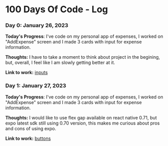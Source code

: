 # 100 Days Of Code - Log

### Day 0: January 26, 2023

**Today's Progress**: I've code on my personal app of expenses, I worked on "AddExpense" screen and I made 3 cards with input for expense information.

**Thoughts:** I have to take a moment to think about project in the begining, but, overall, I feel like I am slowly getting better at it.

**Link to work:** [inputs](https://github.com/drickchote/gastos/tree/main/src/components/inputs)

### Day 1: January 27, 2023

**Today's Progress**: I've code on my personal app of expenses, I worked on "AddExpense" screen and I made 3 cards with input for expense information.

**Thoughts:** I would like to use flex gap available on react native 0.71, but expo latest sdk still using 0.70 version, this makes me curious about pros and cons of using expo.

**Link to work:** [buttons](https://github.com/drickchote/gastos/tree/main/src/components/buttons)
